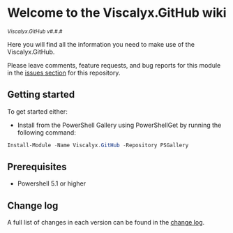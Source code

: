 # Welcome to the Viscalyx.GitHub wiki

<sup>*Viscalyx.GitHub v#.#.#*</sup>

Here you will find all the information you need to make use of the Viscalyx.GitHub.

Please leave comments, feature requests, and bug reports for this module in
the [issues section](https://github.com/viscalyx/Viscalyx.GitHub/issues)
for this repository.

## Getting started

To get started either:

- Install from the PowerShell Gallery using PowerShellGet by running the
  following command:

```powershell
Install-Module -Name Viscalyx.GitHub -Repository PSGallery
```

## Prerequisites

- Powershell 5.1 or higher

## Change log

A full list of changes in each version can be found in the [change log](https://github.com/viscalyx/Viscalyx.GitHub/blob/main/CHANGELOG.md).
